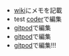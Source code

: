 - [wiki](https://github.com/daiki-akiba/memo/wiki)にメモを記載
- test [coder](https://coder.com/)で編集
-  [gitpod](https://www.gitpod.io/)で編集
-  [gitpod](https://www.gitpod.io/)で編集
-  [gitpod](https://www.gitpod.io/)で編集!!!